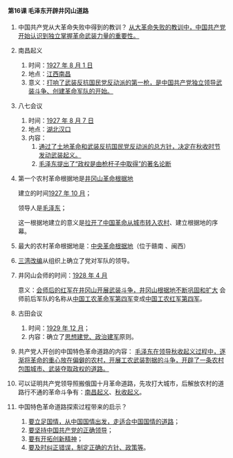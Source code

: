 #### 第16课 毛泽东开辟井冈山道路

1. 中国共产党从大革命失败中得到的教训？ <u>从大革命失败的教训中，中国共产党开始认识到独立掌握革命武装力量的重要性。</u>
2. 南昌起义
   1. 时间：<u>1927 年 8 月 1 日</u>
   2. 地点：<u>江西南昌</u>
   3. 意义：<u>打响了武装反抗国民党反动派的第一枪，是中国共产党独立领导武装斗争、创建革命军队的开始。</u>
3. 八七会议
   1. 时间：<u>1927 年 8 月 7 日</u>
   2. 地点：<u>湖北汉口</u>
   3. 内容：
      1. <u>通过了土地革命和武装反抗国民党反动派的总方针，决定在秋收时节发动武装起义。</u>
      2. <u>毛泽东提出了“政权是由枪杆子中取得”的著名论断</u>
4. 第一个农村革命根据地是<u>井冈山革命根据地</u>

   建立的时间<u>1927 年 10 月</u>；

   领导人是<u>毛泽东</u>；

   这一根据地建立的意义是<u>拉开了中国革命从城市转入农村</u>、建立根据地的序幕。
5. 最大的农村革命根据地是：<u>中央革命根据地</u>（位于赣南 、闽西）
6. <u>三湾改编</u>从组织上确立了党对军队的领导。
7. 井冈山会师的时间：<u>1928 年 4 月</u>

   意义：<u>会师后的红军在井冈山开展武装斗争，井冈山根据地不断巩固和扩大</u> 会师前后军队的名称从<u>中国工农革命军第四军</u>变成<u>中国工农红军第四军</u>。
8. 古田会议
   1. 时间：<u>1929 年 12 月</u>；
   2. 内容：确立了<u>思想建党、政治建军</u>原则。
9. 共产党人开创的中国特色革命道路的内容： <u>毛泽东在领导秋收起义过程中，逐渐将革命的重心放在偏僻的农村，开展工农武装割据的斗争，开辟了一条农村包围城市、武装夺取政权的道路。</u>
10. 可以证明共产党领导照搬俄国十月革命道路，先攻打大城市，后解放农村的道路行不通的革命斗争有：<u>南昌起义</u>、<u>秋收起义</u>。
11. 中国特色革命道路探索过程带来的启示？
      1. <u>要立足国情，从中国国情出发，走适合中国国情的道路</u>；
      2. <u>要坚持中国共产党的正确领导</u>；
      3. <u>要有开拓创新精神</u>；
      4. <u>要及时纠正错误，制定正确的方针、政策等</u>。

